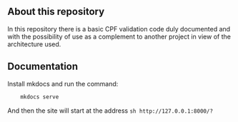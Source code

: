 ## About this repository

In this repository there is a basic CPF validation code duly documented and with the possibility of use as a complement to another project in view of the architecture used.

## Documentation
Install mkdocs and run the command:

```sh
    mkdocs serve
```

And then the site will start at the address ```sh http://127.0.0.1:8000/?```